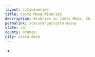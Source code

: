 ```yaml
---
layout: citywineries
title: Costa Mesa Wineries
description: Wineries in Costa Mesa, CA
permalink: /ca/orange/costa-mesa/
state: ca
county: orange
city: costa mesa
---
```

-
